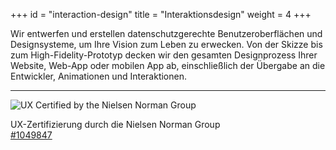 +++
id = "interaction-design"
title = "Interaktionsdesign"
weight = 4
+++

Wir entwerfen und erstellen datenschutzgerechte Benutzeroberflächen und Designsysteme, um Ihre Vision zum Leben zu erwecken. Von der Skizze bis zum High-Fidelity-Prototyp decken wir den gesamten Designprozess Ihrer Website, Web-App oder mobilen App ab, einschließlich der Übergabe an die Entwickler, Animationen und Interaktionen.

---

<div class="d-flex align-items-center">
<img src="/img/certifications/ux-certificate.webp" alt="UX Certified by the Nielsen Norman Group">
<p class="mb-0 ms-2">UX-Zertifizierung durch die Nielsen Norman Group<br /><a class="fw-bold color-gray-900" href="https://www.nngroup.com/ux-certification/verify/" target="_blank" rel="noopener noreferrer">#1049847</a></p>
</div>